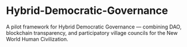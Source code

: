 # Hybrid-Democratic-Governance
A pilot framework for Hybrid Democratic Governance — combining DAO, blockchain transparency, and participatory village councils for the New World Human Civilization.
